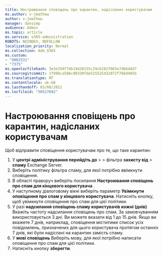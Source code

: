```yaml
---
title: Настроювання сповіщень про карантин, надісланих користувачам
ms.author: v-jmathew
author: v-jmathew
manager: dansimp
audience: Admin
ms.topic: article
ms.service: o365-administration
ROBOTS: NOINDEX, NOFOLLOW
localization_priority: Normal
ms.collection: Adm_O365
ms.custom:
- "9002531"
- "7375"
ms.openlocfilehash: 3e3e350f74b19420155c29cb282f065e7db6d4d7
ms.sourcegitcommit: 1f998ca586c90330fde515525432072f766d485b
ms.translationtype: MT
ms.contentlocale: uk-UA
ms.lasthandoff: 03/08/2021
ms.locfileid: "50527692"
---
```

# <a name="configure-quarantine-notifications-sent-to-users"></a>Настроювання сповіщень про карантин, надісланих користувачам

Щоб відправити сповіщення користувачам про те, що таке карантин:

1. У **центрі адміністрування перейдіть до**  >    >  фільтра **захисту від**  >  **спаму** Exchange Server.
2. Виберіть політику фільтра спаму, для якої потрібно ввімкнути сповіщення.
3. В області праворуч виберіть посилання **Настроювання сповіщень про спам для кінцевого користувача** .
4. У наступному діалоговому вікні виберіть параметр **Увімкнути оповіщення про спам у кінцевого користувача**. Натисніть кнопку, щоб увімкнути сповіщення про спам для цієї політики.
5. У разі **надсилання сповіщень спаму користувачів кожні (днів)** Вкажіть частоту надсилання сповіщень про спам. За замовчуванням використовується 3 дні. Ви можете вказати від 1 до 15 днів. Якщо ви вкажете 7 днів, наприклад, сповіщення міститиме список усіх повідомлень, призначених для цього користувача протягом останніх 7 днів, які були надіслані на карантин замість спаму.
6. У **мові сповіщень** Виберіть мову, для якої потрібно написати оповіщення про спам для цієї політики.
7. Натисніть кнопку **зберегти**.
